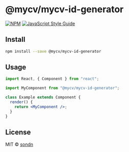 # @mycv/mycv-id-generator

>

[![NPM](https://img.shields.io/npm/v/@mycv/mycv-id-generator.svg)](https://www.npmjs.com/package/@mycv/mycv-id-generator) [![JavaScript Style Guide](https://img.shields.io/badge/code_style-standard-brightgreen.svg)](https://standardjs.com)

## Install

```bash
npm install --save @mycv/mycv-id-generator
```

## Usage

```jsx
import React, { Component } from "react";

import MyComponent from "@mycv/mycv-id-generator";

class Example extends Component {
  render() {
    return <MyComponent />;
  }
}
```

## License

MIT © [sondn](https://www.npmjs.com/~ducbkvn19)
